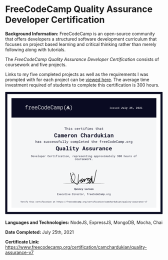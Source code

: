 # FreeCodeCamp Quality Assurance Developer Certification

**Background Information:**
FreeCodeCamp is an open-source community that offers developers a structured software development curriculum that focuses on project based learning and critical thinking rather than merely following along with tutorials.

The *FreeCodeCamp Quality Assurance Developer Certification* consists of coursework and five projects. 

Links to my five completed projects as well as the requirements I was prompted with for each project can be [viewed here](https://www.freecodecamp.org/certification/camchardukian/quality-assurance-v7). The average time investment required of students to complete this certification is 300 hours.

![](images/Quality-Assurance.png)

**Languages and Technologies:** NodeJS, ExpressJS, MongoDB, Mocha, Chai 

**Date Completed:** July 25th, 2021

**Certificate Link:** https://www.freecodecamp.org/certification/camchardukian/quality-assurance-v7